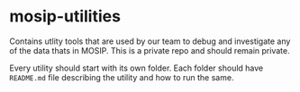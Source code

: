 # mosip-utilities
Contains utlity tools that are used by our team to debug and investigate any of the data thats in MOSIP. This is a private repo and should remain private.

Every utility should start with its own folder. Each folder should have `README.md` file describing the utility and how to run the same.
